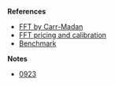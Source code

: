 __References__

- [FFT by Carr-Madan](https://github.com/songqsh/songqsh.github.io/blob/master/paper/CM99_FFT.pdf)
- [FFT pricing and calibration](https://github.com/songqsh/songqsh.github.io/blob/master/paper/Ng05.pdf)
- [Benchmark](http://uu.diva-portal.org/smash/get/diva2:848689/FULLTEXT01.pdf)


__Notes__
- [0923](0923.md)
